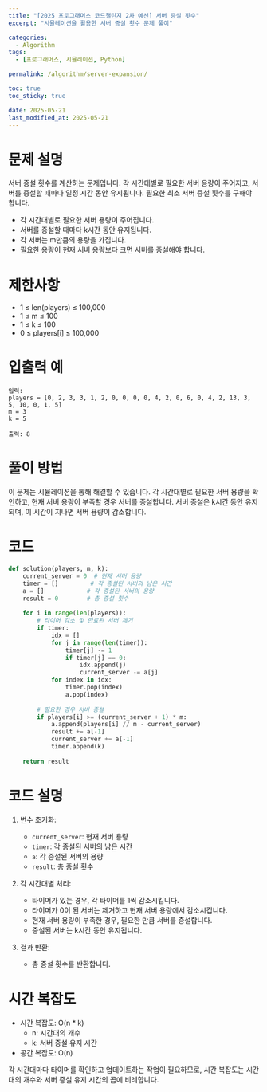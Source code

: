 ```yaml
---
title: "[2025 프로그래머스 코드챌린지 2차 예선] 서버 증설 횟수"
excerpt: "시뮬레이션을 활용한 서버 증설 횟수 문제 풀이"

categories:
  - Algorithm
tags:
  - [프로그래머스, 시뮬레이션, Python]

permalink: /algorithm/server-expansion/

toc: true
toc_sticky: true

date: 2025-05-21
last_modified_at: 2025-05-21
---
```


# 문제 설명

서버 증설 횟수를 계산하는 문제입니다. 각 시간대별로 필요한 서버 용량이 주어지고, 서버를 증설할 때마다 일정 시간 동안 유지됩니다. 필요한 최소 서버 증설 횟수를 구해야 합니다.

- 각 시간대별로 필요한 서버 용량이 주어집니다.
- 서버를 증설할 때마다 k시간 동안 유지됩니다.
- 각 서버는 m만큼의 용량을 가집니다.
- 필요한 용량이 현재 서버 용량보다 크면 서버를 증설해야 합니다.

# 제한사항

- 1 ≤ len(players) ≤ 100,000
- 1 ≤ m ≤ 100
- 1 ≤ k ≤ 100
- 0 ≤ players[i] ≤ 100,000

# 입출력 예

```
입력: 
players = [0, 2, 3, 3, 1, 2, 0, 0, 0, 0, 4, 2, 0, 6, 0, 4, 2, 13, 3, 5, 10, 0, 1, 5]
m = 3
k = 5

출력: 8
```

# 풀이 방법

이 문제는 시뮬레이션을 통해 해결할 수 있습니다. 각 시간대별로 필요한 서버 용량을 확인하고, 현재 서버 용량이 부족할 경우 서버를 증설합니다. 서버 증설은 k시간 동안 유지되며, 이 시간이 지나면 서버 용량이 감소합니다.

# 코드

```python
def solution(players, m, k):
    current_server = 0  # 현재 서버 용량
    timer = []         # 각 증설된 서버의 남은 시간
    a = []            # 각 증설된 서버의 용량
    result = 0        # 총 증설 횟수
    
    for i in range(len(players)):
        # 타이머 감소 및 만료된 서버 제거
        if timer:
            idx = []
            for j in range(len(timer)):
                timer[j] -= 1
                if timer[j] == 0:
                    idx.append(j)
                    current_server -= a[j]
            for index in idx:
                timer.pop(index)
                a.pop(index)
        
        # 필요한 경우 서버 증설
        if players[i] >= (current_server + 1) * m:
            a.append(players[i] // m - current_server)
            result += a[-1]
            current_server += a[-1]
            timer.append(k)
            
    return result
```

# 코드 설명

1. 변수 초기화:
   - `current_server`: 현재 서버 용량
   - `timer`: 각 증설된 서버의 남은 시간
   - `a`: 각 증설된 서버의 용량
   - `result`: 총 증설 횟수

2. 각 시간대별 처리:
   - 타이머가 있는 경우, 각 타이머를 1씩 감소시킵니다.
   - 타이머가 0이 된 서버는 제거하고 현재 서버 용량에서 감소시킵니다.
   - 현재 서버 용량이 부족한 경우, 필요한 만큼 서버를 증설합니다.
   - 증설된 서버는 k시간 동안 유지됩니다.

3. 결과 반환:
   - 총 증설 횟수를 반환합니다.

# 시간 복잡도

- 시간 복잡도: O(n * k)
  - n: 시간대의 개수
  - k: 서버 증설 유지 시간
- 공간 복잡도: O(n)

각 시간대마다 타이머를 확인하고 업데이트하는 작업이 필요하므로, 시간 복잡도는 시간대의 개수와 서버 증설 유지 시간의 곱에 비례합니다. 
